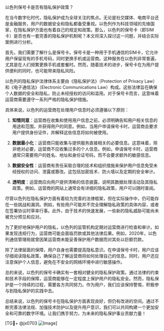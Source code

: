 以色列保号卡是否有隐私保护政策？

在当今数字化时代，隐私保护成为全球关注的焦点。无论是社交媒体、电商平台还是金融服务，用户的数据安全和隐私都备受重视。以色列作为科技领域的先锋国家，在隐私保护方面也有着自己的规定和政策。那么，以色列的保号卡（即SIM卡）是否也有一套完善的隐私保护机制呢？本文将深入探讨这一问题，并结合实际案例进行分析。

首先，我们需要了解什么是保号卡。保号卡是一种用于手机通信的SIM卡，它允许用户保留现有的手机号码，同时更换手机或运营商。这种服务在以色列非常普遍，尤其是在人们频繁更换手机或套餐时。然而，随着技术的进步，保号卡在为用户提供便利的同时，也可能带来隐私风险。

以色列的隐私保护法律体系主要由《隐私保护法》（Protection of Privacy Law）和《电子通信法》（Electronic Communications Law）构成。这些法律旨在确保个人数据的安全和隐私，防止未经授权的访问和滥用。对于保号卡而言，这意味着运营商需要遵守一系列严格的隐私保护措施。

具体来说，以色列的运营商在处理用户信息时必须遵循以下原则：

1. **知情同意**：运营商在收集和使用用户信息之前，必须明确告知用户相关信息的用途和范围，并获得用户的同意。例如，当用户申请保号卡时，运营商会要求用户提供身份证件，并解释这些信息将如何被使用。

2. **数据最小化**：运营商只能收集与提供服务直接相关的必要信息。这意味着，除非绝对必要，运营商不应收集过多的个人信息。例如，申请保号卡时，运营商通常只需要用户的姓名、地址和身份证号码，而不会要求额外的敏感信息。

3. **数据安全性**：运营商有责任采取合理的技术和组织措施来保护用户信息免受未经授权的访问、泄露或篡改。这包括加密技术、防火墙以及定期的安全审计。

4. **透明度**：运营商应向用户提供清晰的信息披露，说明其数据处理活动及其隐私政策。例如，运营商的网站上通常会有详细的隐私政策，用户可以随时查阅。

尽管以色列在隐私保护方面有着较为完善的法律框架，但在实际操作中，仍可能存在一些挑战和漏洞。例如，有些用户可能并不完全理解隐私政策的具体内容，或者在签署协议时草率行事。此外，由于技术的快速发展，一些新的隐私威胁可能尚未被充分预见和应对。

为了更好地保护用户的隐私，以色列的监管机构定期对运营商进行检查和审计。如果发现违规行为，运营商可能会面临罚款或其他法律后果。例如，2020年，以色列通信管理局就曾因某运营商未能妥善保护用户数据而对其处以巨额罚款。

除了法律层面的保障，用户自身也需要提高隐私意识。在申请保号卡时，用户应该仔细阅读隐私政策，确保自己了解运营商将如何处理自己的信息。同时，用户还应注意保护个人信息，避免在不安全的网络环境中进行敏感操作。

总的来说，以色列的保号卡确实有一套相对健全的隐私保护政策。通过法律的约束和技术手段的保障，运营商能够在一定程度上保护用户的隐私安全。然而，隐私保护是一个持续的过程，需要各方共同努力。作为用户，我们应该保持警惕，积极参与到隐私保护的实践中去。

总结来说，以色列的保号卡在隐私保护方面表现良好，但仍有改进的空间。通过不断完善法律法规、加强技术防护以及提升用户意识，我们可以共同构建一个更加安全和可靠的数字环境。让我们携手努力，为未来的隐私保护事业贡献力量！

[TG💪+ @jx0703 ![Image](https://github.com/user-attachments/assets/dbca1d08-cadb-493c-b0ec-ad6f7a83f270)]
